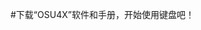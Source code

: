 #下载“OSU4X”软件和手册，开始使用键盘吧！

 
            
          
            
            
          
            
            
          
